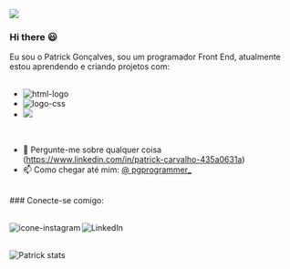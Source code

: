 ![](https://komarev.com/ghpvc/?username=Patrick-Carvalho-DEV)
### Hi there :smiley:


Eu sou o Patrick Gonçalves, sou um programador Front End, atualmente estou aprendendo e criando projetos com:
<br>
<br>
 - <img src="https://img.shields.io/badge/HTML5-E34F26?style=for-the-badge&logo=html5&logoColor=white" alt="html-logo" />
 - <img src="https://img.shields.io/badge/CSS3-1572B6?style=for-the-badge&logo=css3&logoColor=white" alt="logo-css" />
 - <img src="https://img.shields.io/badge/JavaScript-F7DF1E?style=for-the-badge&logo=javascript&logoColor=black" />
<br>

 - :speech_balloon: Pergunte-me sobre qualquer coisa (https://www.linkedin.com/in/patrick-carvalho-435a0631a)
 - :mailbox: Como chegar até mim: [@ pgprogrammer_](https://www.instagram.com/pgprogrammer_)

<br />
### Conecte-se comigo:
<br>
<br>
<p>
 <a href="https://www.instagram.com/pgprogrammer_">
 <img align="left" alt="icone-instagram" src="https://img.shields.io/badge/Instagram-E4405F?style=for-the-badge&logo=instagram&logoColor=white" />
 </a>
 <a href="https://www.linkedin.com/in/patrick-carvalho-435a0631a">
 <img align="left" alt="LinkedIn" src="https://img.shields.io/badge/LinkedIn-0077B5?style=for-the-badge&logo=linkedin&logoColor=white" />
 </a>
 </p>
 <br />
 <br />

 ![Patrick stats](https://github-readme-stats.vercel.app/api?username=Patrick-Carvalho-DEV&show_icons=true&theme=radical)

 
